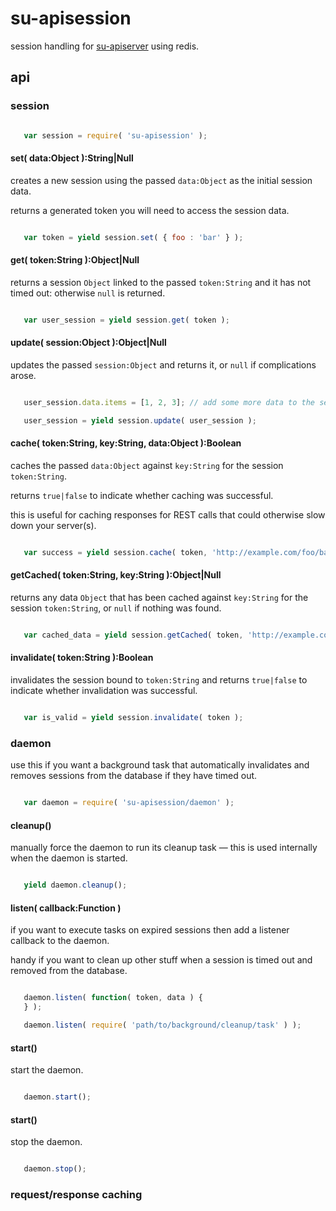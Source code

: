 # su-apisession

session handling for [su-apiserver](https://github.com/super-useful/su-apiserver) using redis.

## api

### session

``` javascript

   var session = require( 'su-apisession' );

```

#### set( data:Object ):String|Null

creates a new session using the passed `data:Object` as the initial session data.

returns a generated token you will need to access the session data.

``` javascript

   var token = yield session.set( { foo : 'bar' } );

```

#### get( token:String ):Object|Null

returns a session `Object` linked to the passed `token:String` and it has not timed out: otherwise `null` is returned.

``` javascript

   var user_session = yield session.get( token );

```

#### update( session:Object ):Object|Null

updates the passed `session:Object` and returns it, or `null` if complications arose.

``` javascript

   user_session.data.items = [1, 2, 3]; // add some more data to the session

   user_session = yield session.update( user_session );

```

#### cache( token:String, key:String, data:Object ):Boolean

caches the passed `data:Object` against `key:String` for the session `token:String`.

returns `true|false` to indicate whether caching was successful.

this is useful for caching responses for REST calls that could otherwise slow down your server(s).

``` javascript

   var success = yield session.cache( token, 'http://example.com/foo/bar', { foo : 'bar' } );

```

#### getCached( token:String, key:String ):Object|Null

returns any data `Object` that has been cached against `key:String` for the session `token:String`, or `null` if nothing was found.

``` javascript

   var cached_data = yield session.getCached( token, 'http://example.com/foo/bar' );

```

#### invalidate( token:String ):Boolean

invalidates the session bound to `token:String` and returns `true|false` to indicate whether invalidation was successful.

``` javascript

   var is_valid = yield session.invalidate( token );

```

### daemon

use this if you want a background task that automatically invalidates and removes sessions from the database if they have timed out.

``` javascript

   var daemon = require( 'su-apisession/daemon' );

```

#### cleanup()

manually force the daemon to run its cleanup task — this is used internally when the daemon is started.

``` javascript

   yield daemon.cleanup();

```

#### listen( callback:Function )

if you want to execute tasks on expired sessions then add a listener callback to the daemon.

handy if you want to clean up other stuff when a session is timed out and removed from the database.

``` javascript

   daemon.listen( function( token, data ) {
   } );

   daemon.listen( require( 'path/to/background/cleanup/task' ) );

```

#### start()

start the daemon.

``` javascript

   daemon.start();

```

#### start()

stop the daemon.


``` javascript

   daemon.stop();

```

### request/response caching
